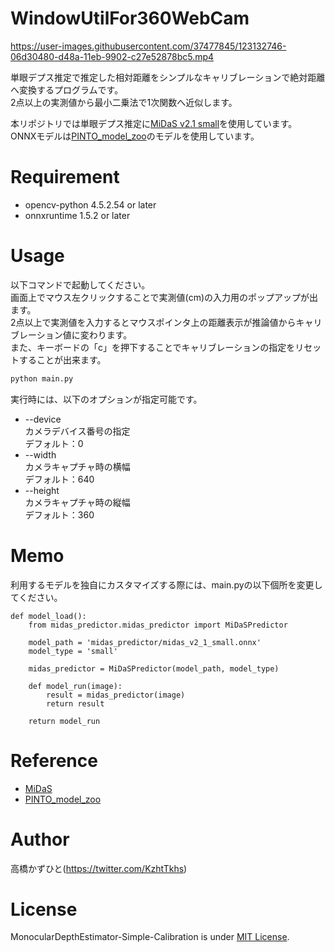 # WindowUtilFor360WebCam
https://user-images.githubusercontent.com/37477845/123132746-06d30480-d48a-11eb-9902-c27e52878bc5.mp4


単眼デプス推定で推定した相対距離をシンプルなキャリブレーションで絶対距離へ変換するプログラムです。<br>
2点以上の実測値から最小二乗法で1次関数へ近似します。<br>

本リポジトリでは単眼デプス推定に[MiDaS v2.1 small](https://github.com/intel-isl/MiDaS)を使用しています。<br>
ONNXモデルは[PINTO_model_zoo](https://github.com/PINTO0309/PINTO_model_zoo/tree/main/081_MiDaS_v2)のモデルを使用しています。

# Requirement 
* opencv-python 4.5.2.54 or later
* onnxruntime 1.5.2 or later

# Usage
以下コマンドで起動してください。<br>
画面上でマウス左クリックすることで実測値(cm)の入力用のポップアップが出ます。<br>
2点以上で実測値を入力するとマウスポインタ上の距離表示が推論値からキャリブレーション値に変わります。<br>
また、キーボードの「c」を押下することでキャリブレーションの指定をリセットすることが出来ます。
```bash
python main.py
```
実行時には、以下のオプションが指定可能です。
   
* --device<br>
カメラデバイス番号の指定<br>
デフォルト：0
* --width<br>
カメラキャプチャ時の横幅<br>
デフォルト：640
* --height<br>
カメラキャプチャ時の縦幅<br>
デフォルト：360

# Memo
利用するモデルを独自にカスタマイズする際には、main.pyの以下個所を変更してください。
```
def model_load():
    from midas_predictor.midas_predictor import MiDaSPredictor

    model_path = 'midas_predictor/midas_v2_1_small.onnx'
    model_type = 'small'

    midas_predictor = MiDaSPredictor(model_path, model_type)

    def model_run(image):
        result = midas_predictor(image)
        return result

    return model_run
```

# Reference
* [MiDaS](https://github.com/intel-isl/MiDaS)
* [PINTO_model_zoo](https://github.com/PINTO0309/PINTO_model_zoo/tree/main/081_MiDaS_v2)

# Author
高橋かずひと(https://twitter.com/KzhtTkhs)
 
# License 
MonocularDepthEstimator-Simple-Calibration is under [MIT License](LICENSE).
